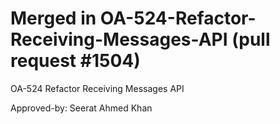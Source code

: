 # Merged in OA-524-Refactor-Receiving-Messages-API (pull request #1504)

OA-524 Refactor Receiving Messages API

Approved-by: Seerat Ahmed Khan
